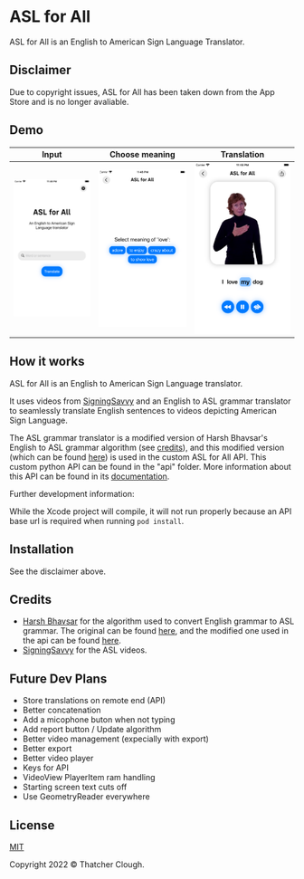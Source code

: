 # ASL for All
ASL for All is an English to American Sign Language Translator.

## Disclaimer
Due to copyright issues, ASL for All has been taken down from the App Store and is no longer avaliable.

## Demo
Input|Choose meaning|Translation
:-------------------------:|:-------------------------:|:-------------------------:
![](./images/6.5/6.5_1.png)|![](./images/6.5/6.5_2.png)|![](./images/6.5/6.5_3.png)

## How it works
ASL for All is an English to American Sign Language translator.

It uses videos from [SigningSavvy](https://www.signingsavvy.com/) and an English to ASL grammar translator to seamlessly translate English sentences to videos depicting American Sign Language.

The ASL grammar translator is a modified version of Harsh Bhavsar's English to ASL grammar algorithm (see [credits](https://github.com/thatcherclough/ASL-for-All#credits)), and this modified version (which can be found [here](https://github.com/thatcherclough/ASLGrammarTranslator)) is used in the custom ASL for All API.
This custom python API can be found in the "api" folder. More information about this API can be found in its [documentation](api/README.md).

Further development information:

While the Xcode project will compile, it will not run properly because an API base url is required when running ``pod install``. 

## Installation
See the disclaimer above.

## Credits
- [Harsh Bhavsar](https://github.com/harshbhavsar) for the algorithm used to convert English grammar to ASL grammar. The original can be found [here](https://github.com/harshbits/english-asl-algorithm), and the modified one used in the api can be found [here](https://github.com/thatcherclough/ASLGrammarTranslator).
- [SigningSavvy](https://www.signingsavvy.com/) for the ASL videos.

## Future Dev Plans
- Store translations on remote end (API)
- Better concatenation
- Add a micophone buton when not typing
- Add report button / Update algorithm
- Better video management (expecially with export)
- Better export
- Better video player
- Keys for API
- VideoView PlayerItem ram handling
- Starting screen text cuts off
- Use GeometryReader everywhere

## License
[MIT](https://choosealicense.com/licenses/mit/)

Copyright 2022 © Thatcher Clough.
